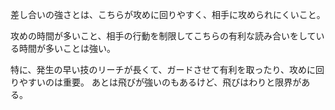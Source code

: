 差し合いの強さとは、こちらが攻めに回りやすく、相手に攻められにくいこと。

攻めの時間が多いこと、相手の行動を制限してこちらの有利な読み合いをしている時間が多いことは強い。

特に、発生の早い技のリーチが長くて、ガードさせて有利を取ったり、攻めに回りやすいのは重要。
あとは飛びが強いのもあるけど、飛びはわりと限界がある。
